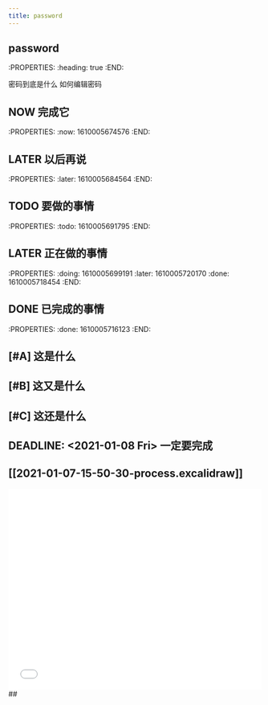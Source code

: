 ```yaml
---
title: password
---
```


## password
:PROPERTIES:
:heading: true
:END:

密码到底是什么
如何编辑密码
## NOW 完成它
:PROPERTIES:
:now: 1610005674576
:END:
## LATER 以后再说
:PROPERTIES:
:later: 1610005684564
:END:
## TODO 要做的事情
:PROPERTIES:
:todo: 1610005691795
:END:
## LATER 正在做的事情
:PROPERTIES:
:doing: 1610005699191
:later: 1610005720170
:done: 1610005718454
:END:
## DONE 已完成的事情
:PROPERTIES:
:done: 1610005716123
:END:
## [#A] 这是什么
## [#B] 这又是什么
## [#C] 这还是什么
## DEADLINE: <2021-01-08 Fri> 一定要完成
## [[2021-01-07-15-50-30-process.excalidraw]]
<iframe class="draw-iframe" src="/draw?file=2021-01-07-15-50-30-process.excalidraw" width="100%" height="400" frameborder="0" allowfullscreen></iframe>
##

